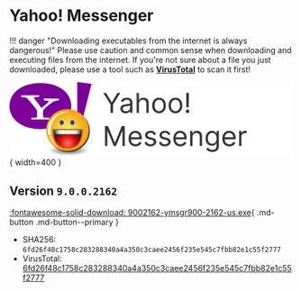 # Yahoo! Messenger

!!! danger  "Downloading executables from the internet is always dangerous!"
    Please use caution and common sense when downloading and executing files from the internet.
    If you're not sure about a file you just downloaded, please use a tool such as **[VirusTotal](https://www.virustotal.com)** to scan it first!

![Yahoo! Messenger](./images/yahoo-messenger.svg){ width=400 }

## **Version** `9.0.0.2162`

[:fontawesome-solid-download: 9002162-ymsgr900-2162-us.exe](./files/9002162-ymsgr900-2162-us.exe){ .md-button .md-button--primary }

- SHA256: `6fd26f48c1758c283288340a4a350c3caee2456f235e545c7fbb82e1c55f2777`
- VirusTotal: [6fd26f48c1758c283288340a4a350c3caee2456f235e545c7fbb82e1c55f2777](https://www.virustotal.com/gui/file/6fd26f48c1758c283288340a4a350c3caee2456f235e545c7fbb82e1c55f2777)
